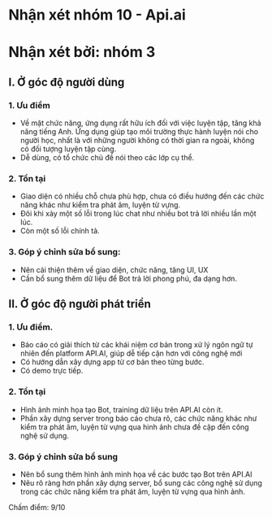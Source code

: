
# Nhận xét nhóm 10 - Api.ai
# Nhận xét bởi: nhóm 3 

## I. Ở góc độ người dùng
### 1. Ưu điểm
- Về mặt chức năng, ứng dụng rất hữu ích đối với việc luyện tập, tăng khả năng tiếng Anh. Ứng dụng giúp tạo môi trường thực hành luyện nói cho người học, nhất là với những người không có thời gian ra ngoài, không có đối tượng luyện tập cùng.
- Dễ dùng, có tổ chức chủ đề nói theo các lớp cụ thể.
### 2. Tồn tại
- Giao diện có nhiều chỗ chưa phù hợp, chưa có điều hướng đến các chức năng khác như kiểm tra phát âm, luyện từ vựng.
- Đôi khi xảy một số lỗi trong lúc chat như nhiều bot trả lời nhiều lần một lúc.
- Còn một số lỗi chính tả.
### 3. Góp ý chỉnh sửa bổ sung:
- Nên cải thiện thêm về giao diện, chức năng, tăng UI, UX
- Cần bổ sung thêm dữ liệu để Bot trả lời phong phú, đa dạng hơn.
 
## II. Ở góc độ người phát triển
### 1. Ưu điểm.
- Báo cáo có giải thích từ các khái niệm cơ bản trong xử lý ngôn ngữ tự nhiên đến platform API.AI, giúp dễ tiếp cận hơn với công nghệ mới
- Có hướng dẫn xây dựng app từ cơ bản theo từng bước.
- Có demo trực tiếp.
### 2. Tồn tại
- Hình ảnh minh họa tạo Bot, training dữ liệu trên API.AI còn ít.
- Phần xây dựng server trong báo cáo chưa rõ, các chức năng khác như kiểm tra phát âm, luyện từ vựng qua hinh ảnh chưa đề cập đến công nghệ sử dụng.
### 3. Góp ý chỉnh sửa bổ sung
- Nên bổ sung thêm hình ảnh minh họa về các bước tạo Bot trên API.AI
- Nêu rõ ràng hơn phần xây dựng server, bổ sung các công nghệ sử dụng trong các chức năng kiểm tra phát âm, luyện từ vựng qua hình ảnh.

Chấm điểm: 9/10
